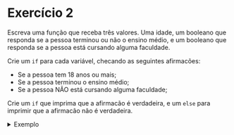 # Exercício 2

Escreva uma função que receba três valores. 
Uma idade, um booleano que responda se a pessoa terminou ou não o ensino médio, 
e um booleano que responda se a pessoa está cursando alguma faculdade.

Crie um `if` para cada variável, checando as seguintes afirmacões:
- Se a pessoa tem 18 anos ou mais;
- Se a pessoa terminou o ensino médio;
- Se a pessoa NÃO está cursando alguma faculdade;

Crie um `if` que imprima que a afirmacão é verdadeira, e um `else` para imprimir que a afirmacão não é verdadeira.

<details>

<summary>Exemplo</summary>

Caso a primeira pessoa tenha idade >=18:

<b>"A pessoa é maior de idade"</b>

e caso não seja:

<b>"A pessoa é menor de idade"</b>

</details>
